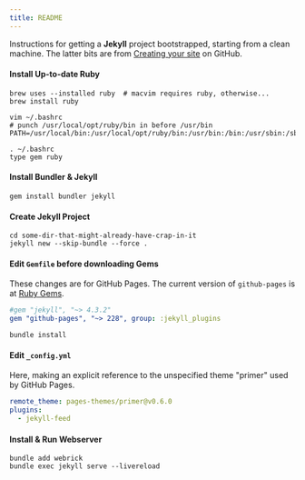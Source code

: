 ```yaml
---
title: README
---
```


Instructions for getting a **Jekyll** project bootstrapped, starting from a clean machine.
The latter bits are from
[Creating your site](https://docs.github.com/en/pages/setting-up-a-github-pages-site-with-jekyll/creating-a-github-pages-site-with-jekyll#creating-your-site)
on GitHub.

#### Install Up-to-date Ruby

```shell
brew uses --installed ruby  # macvim requires ruby, otherwise...
brew install ruby

vim ~/.bashrc
# punch /usr/local/opt/ruby/bin in before /usr/bin
PATH=/usr/local/bin:/usr/local/opt/ruby/bin:/usr/bin:/bin:/usr/sbin:/sbin:/opt/X11/bin:/Library/Apple/usr/bin

. ~/.bashrc
type gem ruby
```

#### Install Bundler & Jekyll

```shell
gem install bundler jekyll
```

#### Create Jekyll Project

```shell
cd some-dir-that-might-already-have-crap-in-it
jekyll new --skip-bundle --force .
```

#### Edit `Gemfile` before downloading Gems

These changes are for GitHub Pages. The current version of `github-pages` is at [Ruby Gems](https://rubygems.org/gems/github-pages).

```yaml
#gem "jekyll", "~> 4.3.2"
gem "github-pages", "~> 228", group: :jekyll_plugins
```

```shell
bundle install
```

#### Edit `_config.yml`

Here, making an explicit reference to the unspecified theme "primer" used by GitHub Pages.

```yaml
remote_theme: pages-themes/primer@v0.6.0
plugins:
  - jekyll-feed
```

#### Install & Run Webserver

```shell
bundle add webrick
bundle exec jekyll serve --livereload
```

